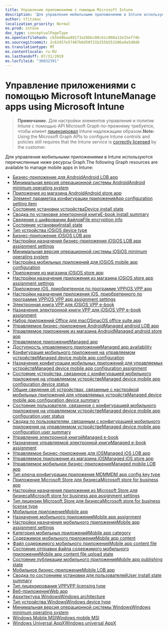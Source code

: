 ```yaml
---
title: Управление приложениями с помощью Microsoft Intune
description: 'Для управления мобильными приложениями в Intune используются перечисленные ниже ресурсы Graph.  '
author: tfitzmac
localization_priority: Normal
ms.prod: intune
doc_type: conceptualPageType
ms.openlocfilehash: cb5b49baa99173a28bbc00c61c008a12e15ef74b
ms.sourcegitcommit: 2c62457e57467b8d50f21b255b553106a9a5d8d6
ms.translationtype: MT
ms.contentlocale: ru-RU
ms.lasthandoff: 07/31/2019
ms.locfileid: "36032391"
---
```

# <a name="manage-apps-using-microsoft-intune"></a><span data-ttu-id="8dac7-103">Управление приложениями с помощью Microsoft Intune</span><span class="sxs-lookup"><span data-stu-id="8dac7-103">Manage apps using Microsoft Intune</span></span>

> <span data-ttu-id="8dac7-104">**Примечание.** Для настройки элементов управления и политик Intune с помощью API Microsoft Graph по-прежнему требуется, чтобы клиент [лицензировал](https://www.microsoft.com/en-us/cloud-platform/microsoft-intune-pricing) Intune надлежащим образом.</span><span class="sxs-lookup"><span data-stu-id="8dac7-104">**Note:** Using the Microsoft Graph APIs to configure Intune controls and policies still requires that the Intune service is [correctly licensed](https://www.microsoft.com/en-us/cloud-platform/microsoft-intune-pricing) by the customer.</span></span>

<span data-ttu-id="8dac7-105">Для управления мобильными приложениями в Intune используются перечисленные ниже ресурсы Graph.</span><span class="sxs-lookup"><span data-stu-id="8dac7-105">The following Graph resources are available to manage mobile apps in Intune:</span></span>  

- [<span data-ttu-id="8dac7-106">Бизнес-приложение для Android</span><span class="sxs-lookup"><span data-stu-id="8dac7-106">Android LOB app</span></span>](intune-apps-androidlobapp.md)
- [<span data-ttu-id="8dac7-107">Минимальная версия операционной системы Android</span><span class="sxs-lookup"><span data-stu-id="8dac7-107">Android minimum operating system</span></span>](intune-apps-androidminimumoperatingsystem.md)
- [<span data-ttu-id="8dac7-108">Приложение из магазина Android</span><span class="sxs-lookup"><span data-stu-id="8dac7-108">Android store app</span></span>](intune-apps-androidstoreapp.md)
- [<span data-ttu-id="8dac7-109">Элемент параметра конфигурации приложения</span><span class="sxs-lookup"><span data-stu-id="8dac7-109">App configuration setting item</span></span>](intune-apps-appconfigurationsettingitem.md)
- [<span data-ttu-id="8dac7-110">Состояние установки устройства</span><span class="sxs-lookup"><span data-stu-id="8dac7-110">Device install state</span></span>](intune-books-deviceinstallstate.md)
- [<span data-ttu-id="8dac7-111">Сводка по установке электронной книги</span><span class="sxs-lookup"><span data-stu-id="8dac7-111">E-book install summary</span></span>](intune-books-ebookinstallsummary.md)
- [<span data-ttu-id="8dac7-112">Сведения о шифровании файлов</span><span class="sxs-lookup"><span data-stu-id="8dac7-112">File encryption info</span></span>](intune-apps-fileencryptioninfo.md)
- [<span data-ttu-id="8dac7-113">Состояние установки</span><span class="sxs-lookup"><span data-stu-id="8dac7-113">Install state</span></span>](intune-books-installstate.md)
- [<span data-ttu-id="8dac7-114">Тип устройства iOS</span><span class="sxs-lookup"><span data-stu-id="8dac7-114">iOS device type</span></span>](intune-apps-iosdevicetype.md)
- [<span data-ttu-id="8dac7-115">Бизнес-приложение iOS</span><span class="sxs-lookup"><span data-stu-id="8dac7-115">iOS LOB app</span></span>](intune-apps-ioslobapp.md)
- [<span data-ttu-id="8dac7-116">Настройки назначения бизнес-приложения iOS</span><span class="sxs-lookup"><span data-stu-id="8dac7-116">iOS LOB app assignment settings</span></span>](intune-apps-ioslobappassignmentsettings.md)
- [<span data-ttu-id="8dac7-117">Минимальная версия операционной системы iOS</span><span class="sxs-lookup"><span data-stu-id="8dac7-117">iOS minimum operating system</span></span>](intune-apps-iosminimumoperatingsystem.md)
- [<span data-ttu-id="8dac7-118">Настройка мобильных приложений для iOS</span><span class="sxs-lookup"><span data-stu-id="8dac7-118">iOS mobile app configuration</span></span>](intune-apps-iosmobileappconfiguration.md)
- [<span data-ttu-id="8dac7-119">Приложение из магазина iOS</span><span class="sxs-lookup"><span data-stu-id="8dac7-119">iOS store app</span></span>](intune-apps-iosstoreapp.md)
- [<span data-ttu-id="8dac7-120">Настройки назначения приложения из магазина iOS</span><span class="sxs-lookup"><span data-stu-id="8dac7-120">iOS store app assignment settings</span></span>](intune-apps-iosstoreappassignmentsettings.md)
- [<span data-ttu-id="8dac7-121">Приложение iOS, приобретенное по программе VPP</span><span class="sxs-lookup"><span data-stu-id="8dac7-121">iOS VPP app</span></span>](intune-apps-iosvppapp.md)
- [<span data-ttu-id="8dac7-122">Настройки назначения приложения iOS, приобретенного по программе VPP</span><span class="sxs-lookup"><span data-stu-id="8dac7-122">iOS VPP app assignment settings</span></span>](intune-apps-iosvppappassignmentsettings.md)
- [<span data-ttu-id="8dac7-123">Электронная книга VPP для iOS</span><span class="sxs-lookup"><span data-stu-id="8dac7-123">iOS VPP e-book</span></span>](intune-books-iosvppebook.md)
- [<span data-ttu-id="8dac7-124">Назначение электронной книги VPP для iOS</span><span class="sxs-lookup"><span data-stu-id="8dac7-124">iOS VPP e-book assignment</span></span>](intune-books-iosvppebookassignment.md)
- [<span data-ttu-id="8dac7-125">Набор приложений Office для macOS</span><span class="sxs-lookup"><span data-stu-id="8dac7-125">macOS office suite app</span></span>](intune-apps-macosofficesuiteapp.md)
- [<span data-ttu-id="8dac7-126">Управляемое бизнес-приложение Android</span><span class="sxs-lookup"><span data-stu-id="8dac7-126">Managed android LOB app</span></span>](intune-apps-managedandroidlobapp.md)
- [<span data-ttu-id="8dac7-127">Управляемое приложение из магазина Android</span><span class="sxs-lookup"><span data-stu-id="8dac7-127">Managed android store app</span></span>](intune-apps-managedandroidstoreapp.md)
- [<span data-ttu-id="8dac7-128">Управляемое приложение</span><span class="sxs-lookup"><span data-stu-id="8dac7-128">Managed app</span></span>](intune-apps-managedapp.md)
- [<span data-ttu-id="8dac7-129">Доступность управляемого приложения</span><span class="sxs-lookup"><span data-stu-id="8dac7-129">Managed app availability</span></span>](intune-apps-managedappavailability.md)
- [<span data-ttu-id="8dac7-130">Конфигурация мобильного приложения на управляемом устройстве</span><span class="sxs-lookup"><span data-stu-id="8dac7-130">Managed device mobile app configuration</span></span>](intune-apps-manageddevicemobileappconfiguration.md)
- [<span data-ttu-id="8dac7-131">Назначение конфигурации мобильных приложений для управляемых устройств</span><span class="sxs-lookup"><span data-stu-id="8dac7-131">Managed device mobile app configuration assignment</span></span>](intune-apps-manageddevicemobileappconfigurationassignment.md)
- [<span data-ttu-id="8dac7-132">Состояние устройства, связанное с конфигурацией мобильного приложения на управляемом устройстве</span><span class="sxs-lookup"><span data-stu-id="8dac7-132">Managed device mobile app configuration device status</span></span>](intune-apps-manageddevicemobileappconfigurationdevicestatus.md)
- [<span data-ttu-id="8dac7-133">Общие сведения об устройствах, связанные с настройкой мобильных приложений для управляемых устройств</span><span class="sxs-lookup"><span data-stu-id="8dac7-133">Managed device mobile app configuration device summary</span></span>](intune-apps-manageddevicemobileappconfigurationdevicesummary.md)
- [<span data-ttu-id="8dac7-134">Состояние пользователя, связанное с конфигурацией мобильного приложения на управляемом устройстве</span><span class="sxs-lookup"><span data-stu-id="8dac7-134">Managed device mobile app configuration user status</span></span>](intune-apps-manageddevicemobileappconfigurationuserstatus.md)
- [<span data-ttu-id="8dac7-135">Сводка по пользователям, связанным с конфигурацией мобильного приложения на управляемом устройстве</span><span class="sxs-lookup"><span data-stu-id="8dac7-135">Managed device mobile app configuration user summary</span></span>](intune-apps-manageddevicemobileappconfigurationusersummary.md)
- [<span data-ttu-id="8dac7-136">Управление электронной книгой</span><span class="sxs-lookup"><span data-stu-id="8dac7-136">Managed e-book</span></span>](intune-books-managedebook.md)
- [<span data-ttu-id="8dac7-137">Назначение управляемой электронной книги</span><span class="sxs-lookup"><span data-stu-id="8dac7-137">Managed e-book assignment</span></span>](intune-books-managedebookassignment.md)
- [<span data-ttu-id="8dac7-138">Управляемое бизнес-приложение для iOS</span><span class="sxs-lookup"><span data-stu-id="8dac7-138">Managed iOS LOB app</span></span>](intune-apps-managedioslobapp.md)
- [<span data-ttu-id="8dac7-139">Управляемое приложение из магазина iOS</span><span class="sxs-lookup"><span data-stu-id="8dac7-139">Managed iOS store app</span></span>](intune-apps-managediosstoreapp.md)
- [<span data-ttu-id="8dac7-140">Управляемое мобильное бизнес-приложение</span><span class="sxs-lookup"><span data-stu-id="8dac7-140">Managed mobile LOB app</span></span>](intune-apps-managedmobilelobapp.md)
- [<span data-ttu-id="8dac7-141">Тип ключа конфигурации приложения MDM</span><span class="sxs-lookup"><span data-stu-id="8dac7-141">MDM app config key type</span></span>](intune-apps-mdmappconfigkeytype.md)
- [<span data-ttu-id="8dac7-142">Приложение Microsoft Store для бизнеса</span><span class="sxs-lookup"><span data-stu-id="8dac7-142">Microsoft store for business app</span></span>](intune-apps-microsoftstoreforbusinessapp.md)
- [<span data-ttu-id="8dac7-143">Настройки назначения приложения из Microsoft Store для бизнеса</span><span class="sxs-lookup"><span data-stu-id="8dac7-143">Microsoft store for business app assignment settings</span></span>](intune-apps-microsoftstoreforbusinessappassignmentsettings.md)
- [<span data-ttu-id="8dac7-144">Тип лицензии Microsoft Store для бизнеса</span><span class="sxs-lookup"><span data-stu-id="8dac7-144">Microsoft store for business license type</span></span>](intune-apps-microsoftstoreforbusinesslicensetype.md)
- [<span data-ttu-id="8dac7-145">Мобильное приложение</span><span class="sxs-lookup"><span data-stu-id="8dac7-145">Mobile app</span></span>](intune-apps-mobileapp.md)
- [<span data-ttu-id="8dac7-146">Назначение мобильного приложения</span><span class="sxs-lookup"><span data-stu-id="8dac7-146">Mobile app assignment</span></span>](intune-apps-mobileappassignment.md)
- [<span data-ttu-id="8dac7-147">Настройки назначения мобильного приложения</span><span class="sxs-lookup"><span data-stu-id="8dac7-147">Mobile app assignment settings</span></span>](intune-apps-mobileappassignmentsettings.md)
- [<span data-ttu-id="8dac7-148">Категория мобильных приложений</span><span class="sxs-lookup"><span data-stu-id="8dac7-148">Mobile app category</span></span>](intune-apps-mobileappcategory.md)
- [<span data-ttu-id="8dac7-149">Содержимое мобильного приложения</span><span class="sxs-lookup"><span data-stu-id="8dac7-149">Mobile app content</span></span>](intune-apps-mobileappcontent.md)
- [<span data-ttu-id="8dac7-150">Файл содержимого мобильного приложения</span><span class="sxs-lookup"><span data-stu-id="8dac7-150">Mobile app content file</span></span>](intune-apps-mobileappcontentfile.md)
- [<span data-ttu-id="8dac7-151">Состояние отправки файла содержимого мобильного приложения</span><span class="sxs-lookup"><span data-stu-id="8dac7-151">Mobile app content file upload state</span></span>](intune-apps-mobileappcontentfileuploadstate.md)
- [<span data-ttu-id="8dac7-152">Состояние публикации мобильного приложения</span><span class="sxs-lookup"><span data-stu-id="8dac7-152">Mobile app publishing state</span></span>](intune-apps-mobileapppublishingstate.md)
- [<span data-ttu-id="8dac7-153">Мобильное бизнес-приложение</span><span class="sxs-lookup"><span data-stu-id="8dac7-153">Mobile LOB app</span></span>](intune-apps-mobilelobapp.md)
- [<span data-ttu-id="8dac7-154">Сводка по состояниям установки для пользователей</span><span class="sxs-lookup"><span data-stu-id="8dac7-154">User install state summary</span></span>](intune-books-userinstallstatesummary.md)
- [<span data-ttu-id="8dac7-155">Тип лицензирования VPP</span><span class="sxs-lookup"><span data-stu-id="8dac7-155">VPP licensing type</span></span>](intune-apps-vpplicensingtype.md)
- [<span data-ttu-id="8dac7-156">Веб-приложение</span><span class="sxs-lookup"><span data-stu-id="8dac7-156">Web app</span></span>](intune-apps-webapp.md)
- [<span data-ttu-id="8dac7-157">Архитектура Windows</span><span class="sxs-lookup"><span data-stu-id="8dac7-157">Windows architecture</span></span>](intune-apps-windowsarchitecture.md)
- [<span data-ttu-id="8dac7-158">Тип устройства Windows</span><span class="sxs-lookup"><span data-stu-id="8dac7-158">Windows device type</span></span>](intune-apps-windowsdevicetype.md)
- [<span data-ttu-id="8dac7-159">Минимальная версия операционной системы Windows</span><span class="sxs-lookup"><span data-stu-id="8dac7-159">Windows minimum operating system</span></span>](intune-apps-windowsminimumoperatingsystem.md)
- [<span data-ttu-id="8dac7-160">Windows Mobile MSI</span><span class="sxs-lookup"><span data-stu-id="8dac7-160">Windows mobile MSI</span></span>](intune-apps-windowsmobilemsi.md)
- [<span data-ttu-id="8dac7-161">Windows Universal AppX</span><span class="sxs-lookup"><span data-stu-id="8dac7-161">Windows universal AppX</span></span>](intune-apps-windowsuniversalappx.md)
